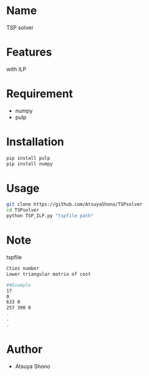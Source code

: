 # Name
TSP solver

# Features
with ILP

# Requirement

* numpy
* pulp

# Installation

```bash
pip install pulp
pip install numpy
```

# Usage

```bash
git clone https://github.com/AtsuyaShono/TSPsolver
cd TSPsolver
python TSP_ILP.py "tspfile path"
```

# Note

tspfile

```bash
Cties number
Lower triangular matrix of cost

##Example
17
0
633 0
257 390 0
.
.
.
```
# Author

* Atsuya Shono